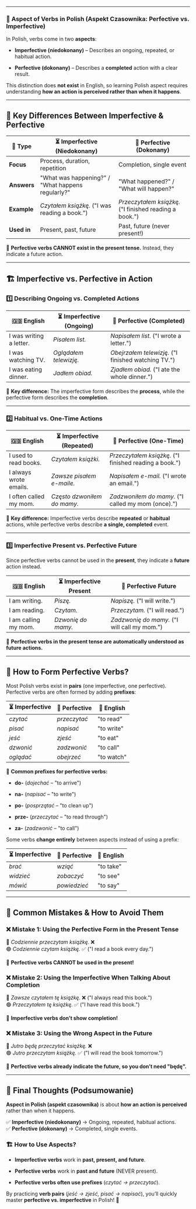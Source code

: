 
---
### 📌 **Aspect of Verbs in Polish (Aspekt Czasownika: Perfective vs. Imperfective)**

In Polish, verbs come in two **aspects**:

- **Imperfective (niedokonany)** – Describes an ongoing, repeated, or habitual action.
    
- **Perfective (dokonany)** – Describes a **completed** action with a clear result.
    

This distinction does **not exist** in English, so learning Polish aspect requires understanding **how an action is perceived rather than when it happens**.

---

## 🔄 **Key Differences Between Imperfective & Perfective**

|🌟 **Type**|⏳ **Imperfective (Niedokonany)**|🎯 **Perfective (Dokonany)**|
|---|---|---|
|**Focus**|Process, duration, repetition|Completion, single event|
|**Answers**|"What was happening?" / "What happens regularly?"|"What happened?" / "What will happen?"|
|**Example**|_Czytałem książkę._ ("I was reading a book.")|_Przeczytałem książkę._ ("I finished reading a book.")|
|**Used in**|Present, past, future|Past, future (never present!)|

📌 **Perfective verbs CANNOT exist in the present tense.** Instead, they indicate a future action.

---

## 🏗️ **Imperfective vs. Perfective in Action**

### **1️⃣ Describing Ongoing vs. Completed Actions**

|🇬🇧 English|⏳ Imperfective (Ongoing)|🎯 Perfective (Completed)|
|---|---|---|
|I was writing a letter.|_Pisałem list._|_Napisałem list._ ("I wrote a letter.")|
|I was watching TV.|_Oglądałem telewizję._|_Obejrzałem telewizję._ ("I finished watching TV.")|
|I was eating dinner.|_Jadłem obiad._|_Zjadłem obiad._ ("I ate the whole dinner.")|

📌 **Key difference:** The imperfective form describes the **process**, while the perfective form describes the **completion**.

---

### **2️⃣ Habitual vs. One-Time Actions**

|🇬🇧 English|⏳ Imperfective (Repeated)|🎯 Perfective (One-Time)|
|---|---|---|
|I used to read books.|_Czytałem książki._|_Przeczytałem książkę._ ("I finished reading a book.")|
|I always wrote emails.|_Zawsze pisałem e-maile._|_Napisałem e-mail._ ("I wrote an email.")|
|I often called my mom.|_Często dzwoniłem do mamy._|_Zadzwoniłem do mamy._ ("I called my mom (once).")|

📌 **Key difference:** Imperfective verbs describe **repeated** or **habitual** actions, while perfective verbs describe **a single, completed** event.

---

### **3️⃣ Imperfective Present vs. Perfective Future**

Since perfective verbs cannot be used in the **present**, they indicate a **future** action instead.

|🇬🇧 English|⏳ Imperfective Present|🎯 Perfective Future|
|---|---|---|
|I am writing.|_Piszę._|_Napiszę._ ("I will write.")|
|I am reading.|_Czytam._|_Przeczytam._ ("I will read.")|
|I am calling my mom.|_Dzwonię do mamy._|_Zadzwonię do mamy._ ("I will call my mom.")|

📌 **Perfective verbs in the present tense are automatically understood as future actions.**

---

## 🔄 **How to Form Perfective Verbs?**

Most Polish verbs exist in **pairs** (one imperfective, one perfective). Perfective verbs are often formed by adding **prefixes**:

|⏳ Imperfective|🎯 Perfective|🌟 English|
|---|---|---|
|_czytać_|_przeczytać_|"to read"|
|_pisać_|_napisać_|"to write"|
|_jeść_|_zjeść_|"to eat"|
|_dzwonić_|_zadzwonić_|"to call"|
|_oglądać_|_obejrzeć_|"to watch"|

📌 **Common prefixes for perfective verbs:**

- **do-** (_dojechać_ – "to arrive")
    
- **na-** (_napisać_ – "to write")
    
- **po-** (_posprzątać_ – "to clean up")
    
- **prze-** (_przeczytać_ – "to read through")
    
- **za-** (_zadzwonić_ – "to call")
    

Some verbs **change entirely** between aspects instead of using a prefix:

|⏳ Imperfective|🎯 Perfective|🌟 English|
|---|---|---|
|_brać_|_wziąć_|"to take"|
|_widzieć_|_zobaczyć_|"to see"|
|_mówić_|_powiedzieć_|"to say"|

---

## 🚀 **Common Mistakes & How to Avoid Them**

### ❌ **Mistake 1: Using the Perfective Form in the Present Tense**

🔴 _Codziennie przeczytam książkę._ ❌  
🟢 _Codziennie czytam książkę._ ✅ ("I read a book every day.")

📌 **Perfective verbs CANNOT be used in the present!**

### ❌ **Mistake 2: Using the Imperfective When Talking About Completion**

🔴 _Zawsze czytałem tę książkę._ ❌ ("I always read this book.")  
🟢 _Przeczytałem tę książkę._ ✅ ("I have read this book.")

📌 **Imperfective verbs don’t show completion!**

### ❌ **Mistake 3: Using the Wrong Aspect in the Future**

🔴 _Jutro będę przeczytać książkę._ ❌  
🟢 _Jutro przeczytam książkę._ ✅ ("I will read the book tomorrow.")

📌 **Perfective verbs already indicate the future, so you don’t need "będę".**

---

## 🎯 **Final Thoughts (Podsumowanie)**

**Aspect in Polish (aspekt czasownika)** is about **how an action is perceived** rather than when it happens.

✅ **Imperfective (niedokonany)** → Ongoing, repeated, habitual actions.  
✅ **Perfective (dokonany)** → Completed, single events.

### 🏗️ **How to Use Aspects?**

- **Imperfective verbs** work in **past, present, and future**.
    
- **Perfective verbs** work in **past and future** (NEVER present).
    
- **Perfective verbs often use prefixes** (_czytać → przeczytać_).
    

By practicing **verb pairs** (_jeść → zjeść, pisać → napisać_), you’ll quickly master **perfective vs. imperfective** in Polish! 🚀